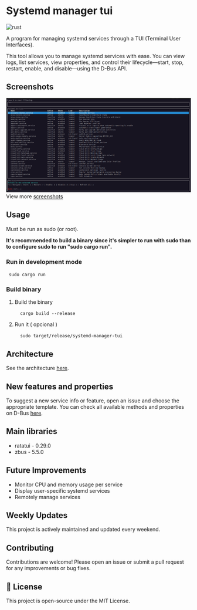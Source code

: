 # Systemd manager tui

![rust](https://img.shields.io/badge/Rust-000000?style=for-the-badge&logo=rust&logoColor=white)

A program for managing systemd services through a TUI (Terminal User Interfaces).

This tool allows you to manage systemd services with ease. You can view logs, list services, view properties, and control their lifecycle—start, stop, restart, enable, and disable—using the D-Bus API.

## Screenshots
![screenshot1](assets/screeshot1.png)
View more [screenshots](docs/screenshots.md)

## Usage

Must be run as sudo (or root).

**It's recommended to build a binary since it's simpler to run with sudo than to configure sudo to run "sudo cargo run".**

### Run in development mode
  ```
   sudo cargo run
  ```

### Build binary

1. Build the binary
    ```
      cargo build --release
    ```
3. Run it ( opcional )
    ```
      sudo target/release/systemd-manager-tui
    ```

## Architecture

See the architecture [here](docs/architecture.md).

## New features and properties

To suggest a new service info or feature, open an issue and choose the appropriate template. You can check all available methods and properties on D-Bus [here](https://www.freedesktop.org/software/systemd/man/latest/org.freedesktop.systemd1.html).

## Main libraries

- ratatui - 0.29.0
- zbus - 5.5.0

## Future Improvements

- Monitor CPU and memory usage per service
- Display user-specific systemd services
- Remotely manage services

## Weekly Updates

This project is actively maintained and updated every weekend.  

## Contributing

Contributions are welcome! Please open an issue or submit a pull request for any improvements or bug fixes.

## 📝 License

This project is open-source under the MIT License.
